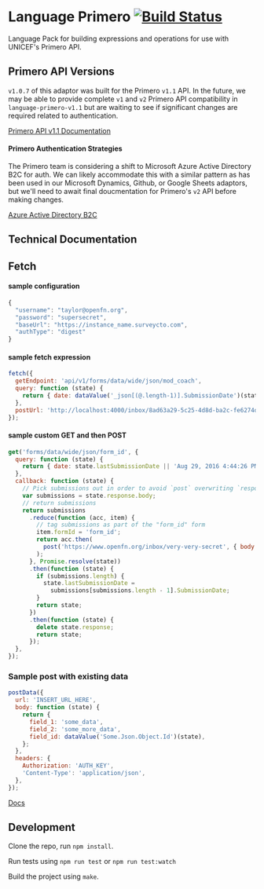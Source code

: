 # Language Primero [![Build Status](https://travis-ci.org/OpenFn/language-primero.svg?branch=master)](https://travis-ci.org/OpenFn/language-primero)

Language Pack for building expressions and operations for use with UNICEF's
Primero API.

## Primero API Versions

`v1.0.7` of this adaptor was built for the Primero `v1.1` API. In the future, we
may be able to provide complete `v1` and `v2` Primero API compatibility in
`language-primero-v1.1` but are waiting to see if significant changes are
required related to authentication.

[Primero API v1.1 Documentation](https://docs.google.com/document/d/1jpaT2_UBBnc3PxPYlLMBEzNUkyfuxRZiksywG5MKM0Q/edit)

#### Primero Authentication Strategies

The Primero team is considering a shift to Microsoft Azure Active Directory B2C
for auth. We can likely accommodate this with a similar pattern as has been used
in our Microsoft Dynamics, Github, or Google Sheets adaptors, but we'll need to
await final doucmentation for Primero's `v2` API before making changes.

[Azure Active Directory B2C](https://docs.microsoft.com/en-us/azure/active-directory-b2c/)

## Technical Documentation

## Fetch

#### sample configuration

```js
{
  "username": "taylor@openfn.org",
  "password": "supersecret",
  "baseUrl": "https://instance_name.surveycto.com",
  "authType": "digest"
}
```

#### sample fetch expression

```js
fetch({
  getEndpoint: 'api/v1/forms/data/wide/json/mod_coach',
  query: function (state) {
    return { date: dataValue('_json[(@.length-1)].SubmissionDate')(state) };
  },
  postUrl: 'http://localhost:4000/inbox/8ad63a29-5c25-4d8d-ba2c-fe6274dcfbab',
});
```

#### sample custom GET and then POST

```js
get('forms/data/wide/json/form_id', {
  query: function (state) {
    return { date: state.lastSubmissionDate || 'Aug 29, 2016 4:44:26 PM' };
  },
  callback: function (state) {
    // Pick submissions out in order to avoid `post` overwriting `response`.
    var submissions = state.response.body;
    // return submissions
    return submissions
      .reduce(function (acc, item) {
        // tag submissions as part of the "form_id" form
        item.formId = 'form_id';
        return acc.then(
          post('https://www.openfn.org/inbox/very-very-secret', { body: item })
        );
      }, Promise.resolve(state))
      .then(function (state) {
        if (submissions.length) {
          state.lastSubmissionDate =
            submissions[submissions.length - 1].SubmissionDate;
        }
        return state;
      })
      .then(function (state) {
        delete state.response;
        return state;
      });
  },
});
```

### Sample post with existing data

```js
postData({
  url: 'INSERT_URL_HERE',
  body: function (state) {
    return {
      field_1: 'some_data',
      field_2: 'some_more_data',
      field_id: dataValue('Some.Json.Object.Id')(state),
    };
  },
  headers: {
    Authorization: 'AUTH_KEY',
    'Content-Type': 'application/json',
  },
});
```

[Docs](docs/index)

## Development

Clone the repo, run `npm install`.

Run tests using `npm run test` or `npm run test:watch`

Build the project using `make`.
